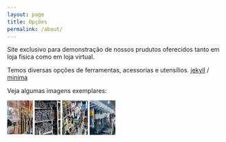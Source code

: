 ```yaml
---
layout: page
title: Opções
permalink: /about/
---
```


Site exclusivo para demonstração de nossos prudutos oferecidos tanto em loja fisica como em loja virtual. 

Temos diversas opções de ferramentas, acessorias e utensílios.
[jekyll][jekyll-organization] /
[minima](https://github.com/jekyll/minima)

Veja algumas imagens exemplares:

<img src="assets/seguranca.png" width="60px" height="80px"/>   
<img src="assets/ferramentas.png" width="60px" height="80px"/> 
<img src="assets/loja.png" width="60px" height="80px"/>        
<img src="assets/chave.png" width="60px" height="80px"/>



[jekyll-organization]: https://github.com/jekyll

